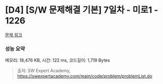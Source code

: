 # [D4] [S/W 문제해결 기본] 7일차 - 미로1 - 1226 

[문제 링크](https://swexpertacademy.com/main/code/problem/problemDetail.do?contestProbId=AV14vXUqAGMCFAYD) 

### 성능 요약

메모리: 18,476 KB, 시간: 122 ms, 코드길이: 1,719 Bytes



> 출처: SW Expert Academy, https://swexpertacademy.com/main/code/problem/problemList.do